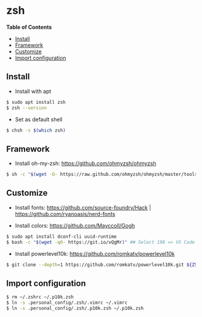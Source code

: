 # zsh

**Table of Contents**

<!-- START doctoc generated TOC please keep comment here to allow auto update -->
<!-- DON'T EDIT THIS SECTION, INSTEAD RE-RUN doctoc TO UPDATE -->

- [Install](#install)
- [Framework](#framework)
- [Customize](#customize)
- [Import configuration](#import-configuration)

<!-- END doctoc generated TOC please keep comment here to allow auto update -->

## Install

- Install with apt

```bash
$ sudo apt install zsh
$ zsh --version
```

- Set as default shell

```bash
$ chsh -s $(which zsh)
```

## Framework

- Install oh-my-zsh: https://github.com/ohmyzsh/ohmyzsh

```bash
$ sh -c "$(wget -O- https://raw.github.com/ohmyzsh/ohmyzsh/master/tools/install.sh)"
```

## Customize

- Install fonts: https://github.com/source-foundry/Hack | https://github.com/ryanoasis/nerd-fonts

- Install colors: https://github.com/Mayccoll/Gogh

```bash
$ sudo apt install dconf-cli uuid-runtime
$ bash -c "$(wget -qO- https://git.io/vQgMr)" ## Select 198 => VS Code Dark
```

- Install powerlevel10k: https://github.com/romkatv/powerlevel10k

```bash
$ git clone --depth=1 https://github.com/romkatv/powerlevel10k.git ${ZSH_CUSTOM:-$HOME/.oh-my-zsh/custom}/themes/powerlevel10k
```

## Import configuration

```bash
$ rm ~/.zshrc ~/.p10k.zsh
$ ln -s .personal_config/.zsh/.vimrc ~/.vimrc
$ ln -s .personal_config/.zsh/.p10k.zsh ~/.p10k.zsh
```
